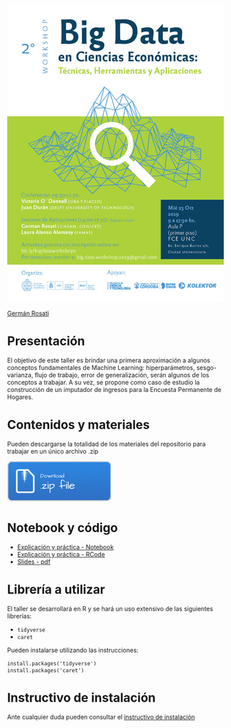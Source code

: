 [![](img/big-data-3.jpg)](http://www.eco.unc.edu.ar/noticia-principal/2-workshop-sobre-big-data-en-ciencias-economicas)

[Germán Rosati](gefero.github.io)

# Presentación
El objetivo de este taller es brindar una primera aproximación a algunos conceptos fundamentales de Machine Learning: hiperparámetros, sesgo-varianza, flujo de trabajo, error de generalización, serán algunos de los conceptos a trabajar.
A su vez, se propone como caso de estudio la construcción de un imputador de ingresos para la Encuesta Permanente de Hogares.


# Contenidos y materiales
Pueden descargarse la totalidad de los materiales del repositorio para trabajar en un único archivo .zip

[![](img/Download.png)](REPO_ML_workshop.zip)


# Notebook y código
- [Explicación y práctica - Notebook](notebook/ml_imputation_notebook.nb.html)
- [Explicación y práctica - RCode](scripts/ml_imputation_script.R)
- [Slides - pdf](slides/20191025_FCE_UNC.pdf)

# Librería a utilizar
El taller se desarrollará en R y se hará un uso extensivo de las siguientes librerías:

- `tidyverse`
- `caret`

Pueden instalarse utilizando las instrucciones:

```{r}
install.packages('tidyverse')  
install.packages('caret') 
```

# Instructivo de instalación
Ante cualquier duda pueden consultar el [instructivo de instalación](https://docs.google.com/document/d/1QOo8NsT1cZDJCID3qPvryc6Wl_9oMHxsY5B_CbWBEdg/edit)

